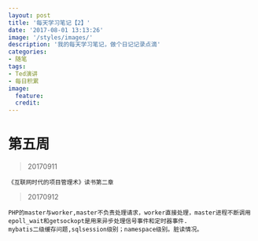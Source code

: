 ```yaml
---
layout: post
title: '每天学习笔记【2】'
date: '2017-08-01 13:13:26'
image: '/styles/images/'
description: '我的每天学习笔记，做个日记记录点滴'
categories:
- 随笔
tags:
- Ted演讲
- 每日积累
image:
  feature:
  credit:
---
```




# 第五周
> 20170911

```
《互联网时代的项目管理术》读书第二章
```

> 20170912

```
PHP的master与worker,master不负责处理请求，worker直接处理，master进程不断调用epoll_wait和getsockopt是用来异步处理信号事件和定时器事件.
mybatis二级缓存问题,sqlsession级别；namespace级别。脏读情况。
```